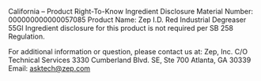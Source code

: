  
 
 
California – Product Right-To-Know Ingredient Disclosure 
Material Number: 000000000000057085 
Product Name: Zep I.D. Red Industrial Degreaser 55Gl 
Ingredient disclosure for this product is not required per SB 258 Regulation. 
 
For additional information or question, please contact us at: 
Zep, Inc. 
C/O Technical Services 
3330 Cumberland Blvd. SE, Ste 700 
Atlanta, GA 30339 
Email: asktech@zep.com 
 
 
 
 
